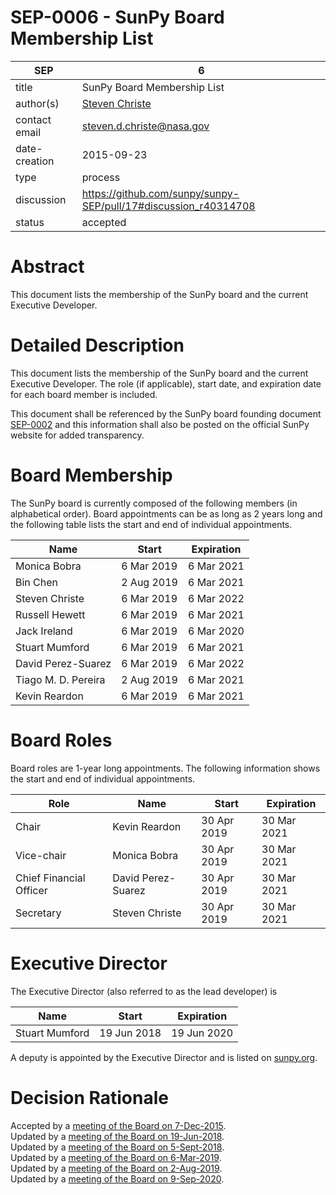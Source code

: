 # SEP-0006 - SunPy Board Membership List

| SEP           | 6                                                               |
|---------------|-----------------------------------------------------------------|
| title         | SunPy Board Membership List                                     |
| author(s)     | [Steven Christe](https://orcid.org/0000-0001-6127-795X)         |
| contact email | steven.d.christe@nasa.gov                                       |
| date-creation | 2015-09-23                                                      |
| type          | process                                                         |
| discussion    | https://github.com/sunpy/sunpy-SEP/pull/17#discussion_r40314708 |
| status        | accepted                                                        |

# Abstract
This document lists the membership of the SunPy board and the current Executive Developer.

# Detailed Description
This document lists the membership of the SunPy board and the current Executive Developer.
The role (if applicable), start date, and expiration date for each board member is included.

This document shall be referenced by the SunPy board
founding document [SEP-0002](https://github.com/sunpy/sunpy-SEP/blob/master/SEP-0002.md) and
this information shall also be posted on the official SunPy website for added transparency.

# Board Membership
The SunPy board is currently composed of the following members (in alphabetical order).
Board appointments can be as long as 2 years long and the following
table lists the start and end of individual appointments.

| Name                          | Start       |  Expiration |
|-------------------------------|-------------|-------------|
| Monica Bobra                  | 6 Mar 2019  | 6 Mar 2021  |
| Bin Chen                      | 2 Aug 2019  | 6 Mar 2021  |
| Steven Christe                | 6 Mar 2019  | 6 Mar 2022  |
| Russell Hewett                | 6 Mar 2019  | 6 Mar 2021  |
| Jack Ireland                  | 6 Mar 2019  | 6 Mar 2020  |
| Stuart Mumford                | 6 Mar 2019  | 6 Mar 2021  |
| David Perez-Suarez            | 6 Mar 2019  | 6 Mar 2022  |
| Tiago M. D. Pereira           | 2 Aug 2019  | 6 Mar 2021  | 
| Kevin Reardon                 | 6 Mar 2019  | 6 Mar 2021  |

# Board Roles
Board roles are 1-year long appointments. The following information shows
the start and end of individual appointments.

| Role                    | Name                        | Start       | Expiration  |
|-------------------------|-----------------------------|-------------|-------------|
| Chair                   | Kevin Reardon               | 30 Apr 2019 | 30 Mar 2021 |
| Vice-chair              | Monica Bobra                | 30 Apr 2019 | 30 Mar 2021 |
| Chief Financial Officer | David Perez-Suarez          | 30 Apr 2019 | 30 Mar 2021 |
| Secretary               | Steven Christe              | 30 Apr 2019 | 30 Mar 2021 |

# Executive Director
The Executive Director (also referred to as the lead developer) is

| Name           | Start        | Expiration |
|----------------|--------------|------------|
| Stuart Mumford | 19 Jun 2018  | 19 Jun 2020|

A deputy is appointed by the Executive Director and is listed on [sunpy.org](sunpy.org).

# Decision Rationale
Accepted by a [meeting of the Board on 7-Dec-2015](https://github.com/sunpy/sunpy/wiki/Minutes-of-SunPy-Board-Meeting-12-07-15).  
Updated by a [meeting of the Board on 19-Jun-2018](https://github.com/sunpy/sunpy/wiki/Minutes-of-SunPy-Board-Meeting-20180610).  
Updated by a [meeting of the Board on 5-Sept-2018](https://github.com/sunpy/sunpy/wiki/Minutes-of-SunPy-Board-Meeting-20180905).  
Updated by a [meeting of the Board on 6-Mar-2019](https://github.com/sunpy/sunpy/wiki/Minutes-of-SunPy-Board-Meeting-20190306).  
Updated by a [meeting of the Board on 2-Aug-2019](https://github.com/sunpy/sunpy/wiki/Minutes-of-SunPy-Board-Meeting-20190802).  
Updated by a [meeting of the Board on 9-Sep-2020](https://github.com/sunpy/sunpy/wiki/Minutes-of-SunPy-Board-Meeting-20200909).  
